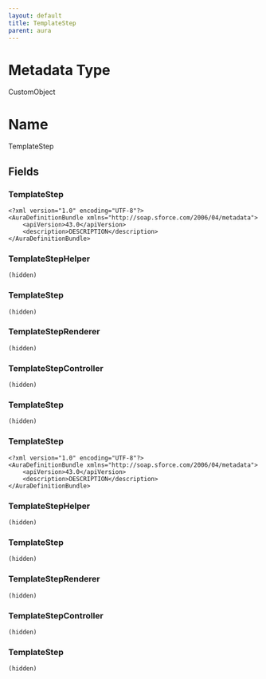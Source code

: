 ```yaml
---
layout: default
title: TemplateStep
parent: aura
---
```

# Metadata Type
CustomObject

# Name
TemplateStep
## Fields
### TemplateStep

```
<?xml version="1.0" encoding="UTF-8"?>
<AuraDefinitionBundle xmlns="http://soap.sforce.com/2006/04/metadata">
    <apiVersion>43.0</apiVersion>
    <description>DESCRIPTION</description>
</AuraDefinitionBundle>
```
### TemplateStepHelper

```
(hidden)
```
### TemplateStep

```
(hidden)
```
### TemplateStepRenderer

```
(hidden)
```
### TemplateStepController

```
(hidden)
```
### TemplateStep

```
(hidden)
```
### TemplateStep

```
<?xml version="1.0" encoding="UTF-8"?>
<AuraDefinitionBundle xmlns="http://soap.sforce.com/2006/04/metadata">
    <apiVersion>43.0</apiVersion>
    <description>DESCRIPTION</description>
</AuraDefinitionBundle>
```
### TemplateStepHelper

```
(hidden)
```
### TemplateStep

```
(hidden)
```
### TemplateStepRenderer

```
(hidden)
```
### TemplateStepController

```
(hidden)
```
### TemplateStep

```
(hidden)
```
